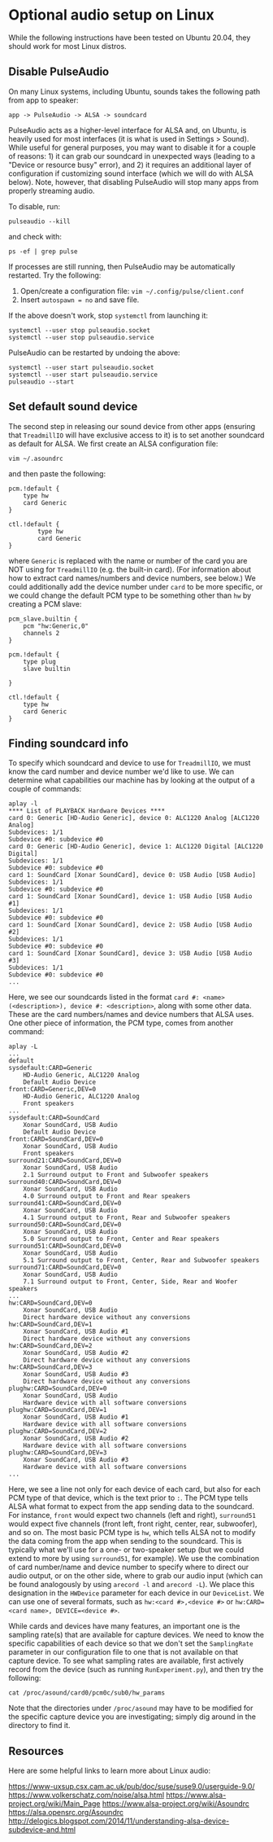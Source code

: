 # Optional audio setup on Linux
While the following instructions have been tested on Ubuntu 20.04, they should work for most Linux distros.

## Disable PulseAudio
On many Linux systems, including Ubuntu, sounds takes the following path from app to speaker:

    app -> PulseAudio -> ALSA -> soundcard

PulseAudio acts as a higher-level interface for ALSA and, on Ubuntu, is heavily used for most interfaces (it is what is used in Settings > Sound). While useful for general purposes, you may want to disable it for a couple of reasons: 1) it can grab our soundcard in unexpected ways (leading to a "Device or resource busy" error), and 2) it requires an additional layer of configuration if customizing sound interface (which we will do with ALSA below). Note, however, that disabling PulseAudio will stop many apps from properly streaming audio.

To disable, run:

```shell
pulseaudio --kill
```

and check with:

```shell
ps -ef | grep pulse
```

If processes are still running, then PulseAudio may be automatically restarted. Try the following:

1. Open/create a configuration file: `vim ~/.config/pulse/client.conf`
2. Insert `autospawn = no` and save file.

If the above doesn't work, stop `systemctl` from launching it: 
    
```shell
systemctl --user stop pulseaudio.socket
systemctl --user stop pulseaudio.service
```

PulseAudio can be restarted by undoing the above:

```shell
systemctl --user start pulseaudio.socket
systemctl --user start pulseaudio.service
pulseaudio --start
```

## Set default sound device
The second step in releasing our sound device from other apps (ensuring that `TreadmillIO` will have exclusive access to it) is to set another soundcard as default for ALSA. We first create an ALSA configuration file:

```shell
vim ~/.asoundrc
```

and then paste the following:

```
pcm.!default {
    type hw
    card Generic
}

ctl.!default {
        type hw
        card Generic
}
```

where `Generic` is replaced with the name or number of the card you are NOT using for `TreadmillIO` (e.g. the built-in card). (For information about how to extract card names/numbers and device numbers, see below.) We could additionally add the device number under `card` to be more specific, or we could change the default PCM type to be something other than `hw` by creating a PCM slave:

```
pcm_slave.builtin {
    pcm "hw:Generic,0"
    channels 2
}

pcm.!default {
    type plug
    slave builtin

}

ctl.!default {
    type hw
    card Generic
}
```

## Finding soundcard info
To specify which soundcard and device to use for `TreadmillIO`, we must know the card number and device number we'd like to use. We can determine what capabilities our machine has by looking at the output of a couple of commands:

```shell
aplay -l
**** List of PLAYBACK Hardware Devices ****
card 0: Generic [HD-Audio Generic], device 0: ALC1220 Analog [ALC1220 Analog]
Subdevices: 1/1
Subdevice #0: subdevice #0
card 0: Generic [HD-Audio Generic], device 1: ALC1220 Digital [ALC1220 Digital]
Subdevices: 1/1
Subdevice #0: subdevice #0
card 1: SoundCard [Xonar SoundCard], device 0: USB Audio [USB Audio]
Subdevices: 1/1
Subdevice #0: subdevice #0
card 1: SoundCard [Xonar SoundCard], device 1: USB Audio [USB Audio #1]
Subdevices: 1/1
Subdevice #0: subdevice #0
card 1: SoundCard [Xonar SoundCard], device 2: USB Audio [USB Audio #2]
Subdevices: 1/1
Subdevice #0: subdevice #0
card 1: SoundCard [Xonar SoundCard], device 3: USB Audio [USB Audio #3]
Subdevices: 1/1
Subdevice #0: subdevice #0
...
```

Here, we see our soundcards listed in the format `card #: <name> (<description>), device #: <description>`, along with some other data. These are the card numbers/names and device numbers that ALSA uses. One other piece of information, the PCM type, comes from another command:

```shell
aplay -L
...
default
sysdefault:CARD=Generic
    HD-Audio Generic, ALC1220 Analog
    Default Audio Device
front:CARD=Generic,DEV=0
    HD-Audio Generic, ALC1220 Analog
    Front speakers
...
sysdefault:CARD=SoundCard
    Xonar SoundCard, USB Audio
    Default Audio Device
front:CARD=SoundCard,DEV=0
    Xonar SoundCard, USB Audio
    Front speakers
surround21:CARD=SoundCard,DEV=0
    Xonar SoundCard, USB Audio
    2.1 Surround output to Front and Subwoofer speakers
surround40:CARD=SoundCard,DEV=0
    Xonar SoundCard, USB Audio
    4.0 Surround output to Front and Rear speakers
surround41:CARD=SoundCard,DEV=0
    Xonar SoundCard, USB Audio
    4.1 Surround output to Front, Rear and Subwoofer speakers
surround50:CARD=SoundCard,DEV=0
    Xonar SoundCard, USB Audio
    5.0 Surround output to Front, Center and Rear speakers
surround51:CARD=SoundCard,DEV=0
    Xonar SoundCard, USB Audio
    5.1 Surround output to Front, Center, Rear and Subwoofer speakers
surround71:CARD=SoundCard,DEV=0
    Xonar SoundCard, USB Audio
    7.1 Surround output to Front, Center, Side, Rear and Woofer speakers
...
hw:CARD=SoundCard,DEV=0
    Xonar SoundCard, USB Audio
    Direct hardware device without any conversions
hw:CARD=SoundCard,DEV=1
    Xonar SoundCard, USB Audio #1
    Direct hardware device without any conversions
hw:CARD=SoundCard,DEV=2
    Xonar SoundCard, USB Audio #2
    Direct hardware device without any conversions
hw:CARD=SoundCard,DEV=3
    Xonar SoundCard, USB Audio #3
    Direct hardware device without any conversions
plughw:CARD=SoundCard,DEV=0
    Xonar SoundCard, USB Audio
    Hardware device with all software conversions
plughw:CARD=SoundCard,DEV=1
    Xonar SoundCard, USB Audio #1
    Hardware device with all software conversions
plughw:CARD=SoundCard,DEV=2
    Xonar SoundCard, USB Audio #2
    Hardware device with all software conversions
plughw:CARD=SoundCard,DEV=3
    Xonar SoundCard, USB Audio #3
    Hardware device with all software conversions
...
```

Here, we see a line not only for each device of each card, but also for each PCM type of that device, which is the text prior to `:`. The PCM type tells ALSA what format to expect from the app sending data to the soundcard. For instance, `front` would expect two channels (left and right), `surround51` would expect five channels (front left, front right, center, rear, subwoofer), and so on. The most basic PCM type is `hw`, which tells ALSA not to modify the data coming from the app when sending to the soundcard. This is typically what we'll use for a one- or two-speaker setup (but we could extend to more by using `surround51`, for example). We use the combination of card number/name and device number to specify where to direct our audio output, or on the other side, where to grab our audio input (which can be found analogously by using `arecord -l` and `arecord -L`). We place this designation in the `HWDevice` parameter for each device in our `DeviceList`. We can use one of several formats, such as `hw:<card #>,<device #>` or `hw:CARD=<card name>, DEVICE=<device #>`.

While cards and devices have many features, an important one is the sampling rate(s) that are available for capture devices. We need to know the specific capabilities of each device so that we don't set the `SamplingRate` parameter in our configuration file to one that is not available on that capture device. To see what sampling rates are available, first actively record from the device (such as running `RunExperiment.py`), and then try the following:

```shell
cat /proc/asound/card0/pcm0c/sub0/hw_params
```

Note that the directories under `/proc/asound` may have to be modified for the specific capture device you are investigating; simply dig around in the directory to find it.

## Resources
Here are some helpful links to learn more about Linux audio:

https://www-uxsup.csx.cam.ac.uk/pub/doc/suse/suse9.0/userguide-9.0/
https://www.volkerschatz.com/noise/alsa.html
https://www.alsa-project.org/wiki/Main_Page
https://www.alsa-project.org/wiki/Asoundrc
https://alsa.opensrc.org/Asoundrc
http://delogics.blogspot.com/2014/11/understanding-alsa-device-subdevice-and.html